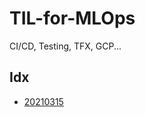 # TIL-for-MLOps
CI/CD, Testing, TFX, GCP...

## Idx
* [20210315](https://github.com/jugapnuk/TIL-for-MLOps/issues/1)
